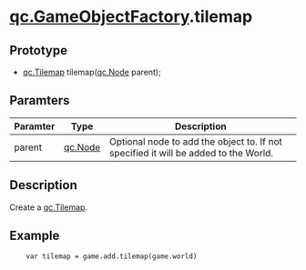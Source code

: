 # [qc.GameObjectFactory](GameObjectFactory.md).tilemap

## Prototype
* [qc.Tilemap](CTilemap.md) tilemap([qc.Node](CNode.md) parent);

## Paramters
| Paramter | Type | Description |
| ----------- | ----------- | ----------- |
| parent | [qc.Node](CNode.md) | Optional node to add the object to. If not specified it will be added to the World. |

## Description
Create a [qc.Tilemap](CTilemap.md).

## Example
````
    var tilemap = game.add.tilemap(game.world)
````
